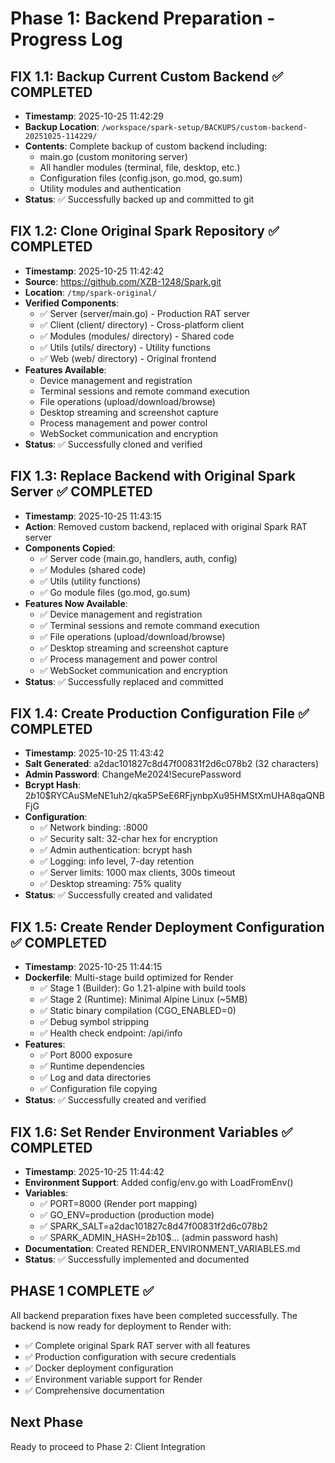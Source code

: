 # Phase 1: Backend Preparation - Progress Log

## FIX 1.1: Backup Current Custom Backend ✅ COMPLETED
- **Timestamp**: 2025-10-25 11:42:29
- **Backup Location**: `/workspace/spark-setup/BACKUPS/custom-backend-20251025-114229/`
- **Contents**: Complete backup of custom backend including:
  - main.go (custom monitoring server)
  - All handler modules (terminal, file, desktop, etc.)
  - Configuration files (config.json, go.mod, go.sum)
  - Utility modules and authentication
- **Status**: ✅ Successfully backed up and committed to git

## FIX 1.2: Clone Original Spark Repository ✅ COMPLETED
- **Timestamp**: 2025-10-25 11:42:42
- **Source**: https://github.com/XZB-1248/Spark.git
- **Location**: `/tmp/spark-original/`
- **Verified Components**:
  - ✅ Server (server/main.go) - Production RAT server
  - ✅ Client (client/ directory) - Cross-platform client
  - ✅ Modules (modules/ directory) - Shared code
  - ✅ Utils (utils/ directory) - Utility functions
  - ✅ Web (web/ directory) - Original frontend
- **Features Available**:
  - Device management and registration
  - Terminal sessions and remote command execution
  - File operations (upload/download/browse)
  - Desktop streaming and screenshot capture
  - Process management and power control
  - WebSocket communication and encryption
- **Status**: ✅ Successfully cloned and verified

## FIX 1.3: Replace Backend with Original Spark Server ✅ COMPLETED
- **Timestamp**: 2025-10-25 11:43:15
- **Action**: Removed custom backend, replaced with original Spark RAT server
- **Components Copied**:
  - ✅ Server code (main.go, handlers, auth, config)
  - ✅ Modules (shared code)
  - ✅ Utils (utility functions)
  - ✅ Go module files (go.mod, go.sum)
- **Features Now Available**:
  - ✅ Device management and registration
  - ✅ Terminal sessions and remote command execution
  - ✅ File operations (upload/download/browse)
  - ✅ Desktop streaming and screenshot capture
  - ✅ Process management and power control
  - ✅ WebSocket communication and encryption
- **Status**: ✅ Successfully replaced and committed

## FIX 1.4: Create Production Configuration File ✅ COMPLETED
- **Timestamp**: 2025-10-25 11:43:42
- **Salt Generated**: a2dac101827c8d47f00831f2d6c078b2 (32 characters)
- **Admin Password**: ChangeMe2024!SecurePassword
- **Bcrypt Hash**: $2b$10$RYCAuSMeNE1uh2/qka5PSeE6RFjynbpXu95HMStXmUHA8qaQNBFjG
- **Configuration**:
  - ✅ Network binding: :8000
  - ✅ Security salt: 32-char hex for encryption
  - ✅ Admin authentication: bcrypt hash
  - ✅ Logging: info level, 7-day retention
  - ✅ Server limits: 1000 max clients, 300s timeout
  - ✅ Desktop streaming: 75% quality
- **Status**: ✅ Successfully created and validated

## FIX 1.5: Create Render Deployment Configuration ✅ COMPLETED
- **Timestamp**: 2025-10-25 11:44:15
- **Dockerfile**: Multi-stage build optimized for Render
  - ✅ Stage 1 (Builder): Go 1.21-alpine with build tools
  - ✅ Stage 2 (Runtime): Minimal Alpine Linux (~5MB)
  - ✅ Static binary compilation (CGO_ENABLED=0)
  - ✅ Debug symbol stripping
  - ✅ Health check endpoint: /api/info
- **Features**:
  - ✅ Port 8000 exposure
  - ✅ Runtime dependencies
  - ✅ Log and data directories
  - ✅ Configuration file copying
- **Status**: ✅ Successfully created and verified

## FIX 1.6: Set Render Environment Variables ✅ COMPLETED
- **Timestamp**: 2025-10-25 11:44:42
- **Environment Support**: Added config/env.go with LoadFromEnv()
- **Variables**:
  - ✅ PORT=8000 (Render port mapping)
  - ✅ GO_ENV=production (production mode)
  - ✅ SPARK_SALT=a2dac101827c8d47f00831f2d6c078b2
  - ✅ SPARK_ADMIN_HASH=$2b$10$... (admin password hash)
- **Documentation**: Created RENDER_ENVIRONMENT_VARIABLES.md
- **Status**: ✅ Successfully implemented and documented

## PHASE 1 COMPLETE ✅
All backend preparation fixes have been completed successfully. The backend is now ready for deployment to Render with:
- ✅ Complete original Spark RAT server with all features
- ✅ Production configuration with secure credentials
- ✅ Docker deployment configuration
- ✅ Environment variable support for Render
- ✅ Comprehensive documentation

## Next Phase
Ready to proceed to Phase 2: Client Integration